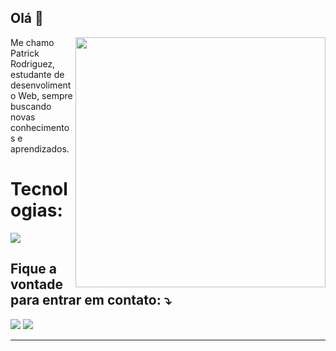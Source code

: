 ## Olá 👋

<img src="https://raw.githubusercontent.com/MicaelliMedeiros/micaellimedeiros/master/image/computer-illustration.png" min-width="400px" max-width="400px" width="400px" align="right">

<p align="left"> 
 Me chamo Patrick Rodriguez, estudante de desenvolimento Web, sempre buscando novas conhecimentos e aprendizados.
</p>

<p align="left">
 <h1>Tecnologias: </h1>
    <a href="https://skillicons.dev">
     <img src="https://skillicons.dev/icons?i=git,html,css,javascript,react,angular,nodejs" />
  </a>
</p>

<p align="left">
  <h2>Fique a vontade para entrar em contato: ⤵️</h2>
</p>

<p align="left">
  <a href="patrickrodriguez2002@outlook" alt="Outlook" target="_blank">
  <img src="https://img.shields.io/badge/-Gmail-FF0000?style=flat-square&labelColor=FF0000&logo=gmail&logoColor=white&link=patrickrodriguez2002@outlook" /></a>

  <a href="https://www.linkedin.com/in/ptrktodev/" alt="LinkedIn" target="_blank">
  <img src="https://img.shields.io/badge/-Linkedin-0e76a8?style=flat-square&logo=Linkedin&logoColor=white&link=[://www.linkedin.com/in/wagner-goulart](https://www.linkedin.com/in/ptrktodev/)" /></a>
</p>
<hr>

